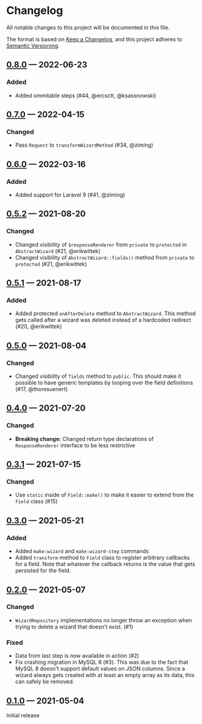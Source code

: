 # Changelog

All notable changes to this project will be documented in this file.

The format is based on [Keep a Changelog](https://keepachangelog.com/en/1.0.0/), 
and this project adheres to [Semantic Versioning](https://semver.org/spec/v2.0.0.html).

## [0.8.0] — 2022-06-23

### Added

- Added ommitable steps (#44, @ercsctt, @ksassnowski)

## [0.7.0] — 2022-04-15

### Changed

- Pass `Request` to `transformWizardMethod` (#34, @ziming)

## [0.6.0] — 2022-03-16

### Added

- Added support for Laravel 9 (#41, @ziming)

## [0.5.2] — 2021-08-20

### Changed

- Changed visibility of `$responseRenderer` from `private` to `protected` in `AbstractWizard` (#21, @erikwittek)
- Changed visibility of `AbstractWizard::fields()` method from `private` to `protected` (#21, @erikwittek)

## [0.5.1] — 2021-08-17

### Added

- Added protected `onAfterDelete` method to `AbstractWizard`. This method gets called
  after a wizard was deleted instead of a hardcoded redirect (#20, @erikwittek)

## [0.5.0] — 2021-08-04

### Changed

- Changed visibility of `fields` method to `public`. This should make it possible to have generic
  templates by looping over the field definitions (#17, @thoresuenert)

## [0.4.0] — 2021-07-20

### Changed

- **Breaking change:** Changed return type declarations of `ResponseRenderer` interface to be less restrictive

## [0.3.1] — 2021-07-15

### Changed

- Use `static` inside of `Field::make()` to make it easier to extend from the `Field` class (#15)

## [0.3.0] — 2021-05-21

### Added

- Added `make:wizard` and `make:wizard-step` commands
- Added `transform` method to `Field` class to register arbitrary callbacks for a field.
  Note that whatever the callback returns is the value that gets persisted for the field.

## [0.2.0] — 2021-05-07

### Changed

- `WizardRepository` implementations no longer throw an exception when trying to delete
  a wizard that doesn’t exist. (#1)

### Fixed

- Data from last step is now available in action (#2)
- Fix crashing migration in MySQL 8 (#3). This was due to the fact that MySQL 8 doesn't
  support default values on JSON columns. Since a wizard always gets created
  with at least an empty array as its data, this can safely be removed.

## [0.1.0] — 2021-05-04

Initial release

[0.8.0]: https://github.com/laravel-arcanist/arcanist/compare/0.7.0...0.8.0
[0.7.0]: https://github.com/laravel-arcanist/arcanist/compare/0.6.0...0.7.0
[0.6.0]: https://github.com/laravel-arcanist/arcanist/compare/0.5.2...0.6.0
[0.5.2]: https://github.com/laravel-arcanist/arcanist/compare/0.5.1...0.5.2
[0.5.1]: https://github.com/laravel-arcanist/arcanist/compare/0.5.0...0.5.1
[0.5.0]: https://github.com/laravel-arcanist/arcanist/compare/0.4.0...0.5.0
[0.4.0]: https://github.com/laravel-arcanist/arcanist/compare/0.3.1...0.4.0
[0.3.1]: https://github.com/laravel-arcanist/arcanist/compare/0.3.0...0.3.1
[0.3.0]: https://github.com/laravel-arcanist/arcanist/compare/0.2.0...0.3.0
[0.2.0]: https://github.com/laravel-arcanist/arcanist/compare/0.1.0...0.2.0
[0.1.0]: https://github.com/laravel-arcanist/arcanist/releases/tag/0.1.0
